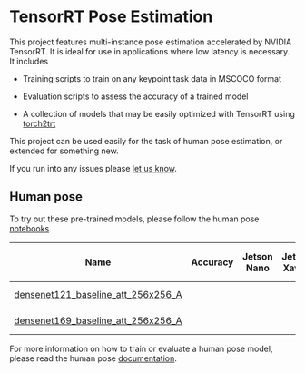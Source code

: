 # TensorRT Pose Estimation

This project features multi-instance pose estimation accelerated by NVIDIA TensorRT.  It is ideal for use in applications where low latency is necessary.  It includes

- Training scripts to train on any keypoint task data in MSCOCO format

- Evaluation scripts to assess the accuracy of a trained model 
- A collection of models that may be easily optimized with TensorRT using [torch2trt](https://github.com/NVIDIA-AI-IOT/torch2trt)

This project can be used easily for the task of human pose estimation, or extended for something new.

If you run into any issues please [let us know](../../issues).

## Human pose

To try out these pre-trained models, please follow the human pose [notebooks](notebooks/human_pose).

| Name | Accuracy | Jetson Nano | Jetson Xavier | Pre-trained Weights |
|-------|------------|-------------|---------------|---------------------|
| [densenet121_baseline_att_256x256_A](experiments/densenet121_baseline_att_256x256_A) |  |  |  | [download (84MB)](https://drive.google.com/open?id=199JXyPHxGh3uTy2Eezef9CFqgC8v76Od) |
| [densenet169_baseline_att_256x256_A](experiments/densenet169_baseline_att_256x256_A) |  |  |  | [download (127MB)](https://drive.google.com/open?id=1BboOiLor9aRxegVOU35ml5r2--YCvhaU) |

For more information on how to train or evaluate a human pose model, please read the human pose [documentation](docs/human_pose.md).
